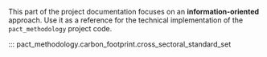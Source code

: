 This part of the project documentation focuses on
an **information-oriented** approach. Use it as a
reference for the technical implementation of the
`pact_methodology` project code.

::: pact_methodology.carbon_footprint.cross_sectoral_standard_set
